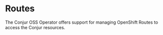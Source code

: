 # Routes

The Conjur OSS Operator offers support for managing OpenShift Routes to access the Conjur resources.
